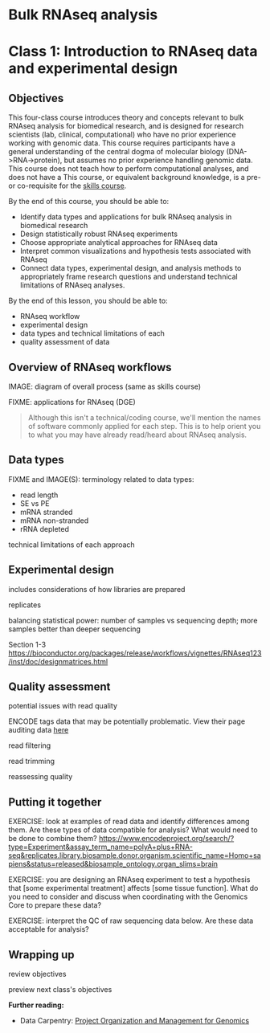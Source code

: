 # Bulk RNAseq analysis
# Class 1: Introduction to RNAseq data and experimental design

## Objectives

This four-class course introduces theory and concepts relevant to
bulk RNAseq analysis for biomedical research,
and is designed for research scientists (lab, clinical, computational) who have no prior experience working with genomic data.
This course requires participants have a general understanding of the central dogma of molecular biology (DNA->RNA->protein),
but assumes no prior experience handling genomic data.
This course does not teach how to perform computational analyses,
and does not have a 
This course, or equivalent background knowledge, 
is a pre- or co-requisite for the [skills course](XXX).

By the end of this course,
you should be able to:
- Identify data types and applications for bulk RNAseq analysis in biomedical research
- Design statistically robust RNAseq experiments
- Choose appropriate analytical approaches for RNAseq data
- Interpret common visualizations and hypothesis tests associated with RNAseq
- Connect data types, experimental design, and analysis methods to appropriately frame research questions and understand technical limitations of RNAseq analyses.

By the end of this lesson,
you should be able to:
- RNAseq workflow
- experimental design
- data types and technical limitations of each
- quality assessment of data

## Overview of RNAseq workflows

IMAGE: diagram of overall process (same as skills course)

FIXME: applications for RNAseq (DGE)

> Although this isn't a technical/coding course,
> we'll mention the names of software commonly applied for each step.
> This is to help orient you to what you may have already read/heard about RNAseq analysis.

## Data types

FIXME and IMAGE(S): terminology related to data types:
- read length
- SE vs PE
- mRNA stranded
- mRNA non-stranded
- rRNA depleted

technical limitations of each approach

## Experimental design

includes considerations of how libraries are prepared

replicates

balancing statistical power: number of samples vs sequencing depth; more samples better than deeper sequencing

Section 1-3
https://bioconductor.org/packages/release/workflows/vignettes/RNAseq123/inst/doc/designmatrices.html

## Quality assessment

potential issues with read quality

ENCODE tags data that may be potentially problematic.
View their page auditing data [here](https://www.encodeproject.org/data-standards/audits/)

read filtering

read trimming

reassessing quality

## Putting it together

EXERCISE: look at examples of read data and identify differences among them. Are these types of data compatible for analysis? What would need to be done to combine them? https://www.encodeproject.org/search/?type=Experiment&assay_term_name=polyA+plus+RNA-seq&replicates.library.biosample.donor.organism.scientific_name=Homo+sapiens&status=released&biosample_ontology.organ_slims=brain

EXERCISE: you are designing an RNAseq experiment to test a hypothesis that [some experimental treatment] affects [some tissue function].
What do you need to consider and discuss when coordinating with the Genomics Core to prepare these data?

EXERCISE: interpret the QC of raw sequencing data below.
Are these data acceptable for analysis?

## Wrapping up

review objectives

preview next class's objectives

**Further reading:**
- Data Carpentry: [Project Organization and Management for Genomics](https://datacarpentry.org/organization-genomics/03-ncbi-sra/index.html)
